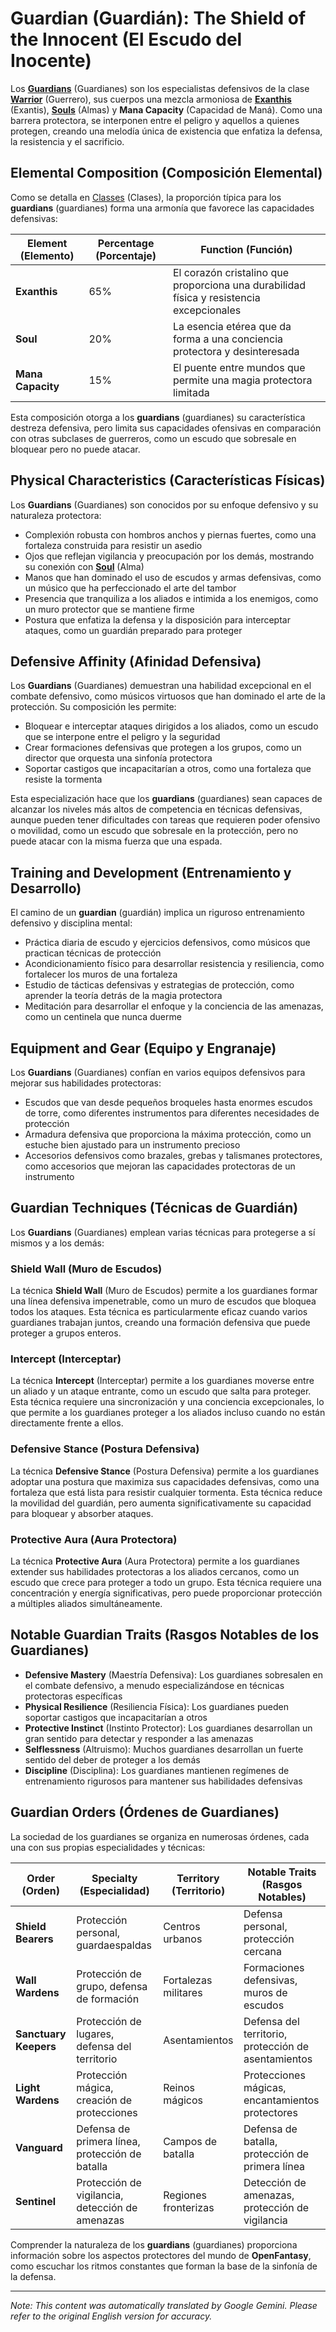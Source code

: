 # **Guardian** (Guardián): The Shield of the Innocent (El Escudo del Inocente)

Los [**Guardians**](/codex/Classes/Warrior/Guardian.md) (Guardianes) son los especialistas defensivos de la clase [**Warrior**](/codex/Classes/Warrior/Warrior.md) (Guerrero), sus cuerpos una mezcla armoniosa de [**Exanthis**](/codex/Basic/Exanthis.md) (Exantis), [**Souls**](/codex/Basic/Soul.md) (Almas) y **Mana Capacity** (Capacidad de Maná). Como una barrera protectora, se interponen entre el peligro y aquellos a quienes protegen, creando una melodía única de existencia que enfatiza la defensa, la resistencia y el sacrificio.

## Elemental Composition (Composición Elemental)

Como se detalla en [Classes](/codex/Classes/Classes.md) (Clases), la proporción típica para los **guardians** (guardianes) forma una armonía que favorece las capacidades defensivas:

| Element (Elemento) | Percentage (Porcentaje) | Function (Función) |
|---------|------------|----------|
| **Exanthis** | 65% | El corazón cristalino que proporciona una durabilidad física y resistencia excepcionales |
| **Soul** | 20% | La esencia etérea que da forma a una conciencia protectora y desinteresada |
| **Mana Capacity** | 15% | El puente entre mundos que permite una magia protectora limitada |

Esta composición otorga a los **guardians** (guardianes) su característica destreza defensiva, pero limita sus capacidades ofensivas en comparación con otras subclases de guerreros, como un escudo que sobresale en bloquear pero no puede atacar.

## Physical Characteristics (Características Físicas)

Los **Guardians** (Guardianes) son conocidos por su enfoque defensivo y su naturaleza protectora:
- Complexión robusta con hombros anchos y piernas fuertes, como una fortaleza construida para resistir un asedio
- Ojos que reflejan vigilancia y preocupación por los demás, mostrando su conexión con [**Soul**](/codex/Basic/Soul.md) (Alma)
- Manos que han dominado el uso de escudos y armas defensivas, como un músico que ha perfeccionado el arte del tambor
- Presencia que tranquiliza a los aliados e intimida a los enemigos, como un muro protector que se mantiene firme
- Postura que enfatiza la defensa y la disposición para interceptar ataques, como un guardián preparado para proteger

## Defensive Affinity (Afinidad Defensiva)

Los **Guardians** (Guardianes) demuestran una habilidad excepcional en el combate defensivo, como músicos virtuosos que han dominado el arte de la protección. Su composición les permite:
- Bloquear e interceptar ataques dirigidos a los aliados, como un escudo que se interpone entre el peligro y la seguridad
- Crear formaciones defensivas que protegen a los grupos, como un director que orquesta una sinfonía protectora
- Soportar castigos que incapacitarían a otros, como una fortaleza que resiste la tormenta

Esta especialización hace que los **guardians** (guardianes) sean capaces de alcanzar los niveles más altos de competencia en técnicas defensivas, aunque pueden tener dificultades con tareas que requieren poder ofensivo o movilidad, como un escudo que sobresale en la protección, pero no puede atacar con la misma fuerza que una espada.

## Training and Development (Entrenamiento y Desarrollo)

El camino de un **guardian** (guardián) implica un riguroso entrenamiento defensivo y disciplina mental:
- Práctica diaria de escudo y ejercicios defensivos, como músicos que practican técnicas de protección
- Acondicionamiento físico para desarrollar resistencia y resiliencia, como fortalecer los muros de una fortaleza
- Estudio de tácticas defensivas y estrategias de protección, como aprender la teoría detrás de la magia protectora
- Meditación para desarrollar el enfoque y la conciencia de las amenazas, como un centinela que nunca duerme

## Equipment and Gear (Equipo y Engranaje)

Los **Guardians** (Guardianes) confían en varios equipos defensivos para mejorar sus habilidades protectoras:
- Escudos que van desde pequeños broqueles hasta enormes escudos de torre, como diferentes instrumentos para diferentes necesidades de protección
- Armadura defensiva que proporciona la máxima protección, como un estuche bien ajustado para un instrumento precioso
- Accesorios defensivos como brazales, grebas y talismanes protectores, como accesorios que mejoran las capacidades protectoras de un instrumento

## Guardian Techniques (Técnicas de Guardián)

Los **Guardians** (Guardianes) emplean varias técnicas para protegerse a sí mismos y a los demás:

### Shield Wall (Muro de Escudos)

La técnica **Shield Wall** (Muro de Escudos) permite a los guardianes formar una línea defensiva impenetrable, como un muro de escudos que bloquea todos los ataques. Esta técnica es particularmente eficaz cuando varios guardianes trabajan juntos, creando una formación defensiva que puede proteger a grupos enteros.

### Intercept (Interceptar)

La técnica **Intercept** (Interceptar) permite a los guardianes moverse entre un aliado y un ataque entrante, como un escudo que salta para proteger. Esta técnica requiere una sincronización y una conciencia excepcionales, lo que permite a los guardianes proteger a los aliados incluso cuando no están directamente frente a ellos.

### Defensive Stance (Postura Defensiva)

La técnica **Defensive Stance** (Postura Defensiva) permite a los guardianes adoptar una postura que maximiza sus capacidades defensivas, como una fortaleza que está lista para resistir cualquier tormenta. Esta técnica reduce la movilidad del guardián, pero aumenta significativamente su capacidad para bloquear y absorber ataques.

### Protective Aura (Aura Protectora)

La técnica **Protective Aura** (Aura Protectora) permite a los guardianes extender sus habilidades protectoras a los aliados cercanos, como un escudo que crece para proteger a todo un grupo. Esta técnica requiere una concentración y energía significativas, pero puede proporcionar protección a múltiples aliados simultáneamente.

## Notable Guardian Traits (Rasgos Notables de los Guardianes)

- **Defensive Mastery** (Maestría Defensiva): Los guardianes sobresalen en el combate defensivo, a menudo especializándose en técnicas protectoras específicas
- **Physical Resilience** (Resiliencia Física): Los guardianes pueden soportar castigos que incapacitarían a otros
- **Protective Instinct** (Instinto Protector): Los guardianes desarrollan un gran sentido para detectar y responder a las amenazas
- **Selflessness** (Altruismo): Muchos guardianes desarrollan un fuerte sentido del deber de proteger a los demás
- **Discipline** (Disciplina): Los guardianes mantienen regímenes de entrenamiento rigurosos para mantener sus habilidades defensivas

## Guardian Orders (Órdenes de Guardianes)

La sociedad de los guardianes se organiza en numerosas órdenes, cada una con sus propias especialidades y técnicas:

| Order (Orden) | Specialty (Especialidad) | Territory (Territorio) | Notable Traits (Rasgos Notables) |
|---------|---------------|---------|-------------------|
| **Shield Bearers** | Protección personal, guardaespaldas | Centros urbanos | Defensa personal, protección cercana |
| **Wall Wardens** | Protección de grupo, defensa de formación | Fortalezas militares | Formaciones defensivas, muros de escudos |
| **Sanctuary Keepers** | Protección de lugares, defensa del territorio | Asentamientos | Defensa del territorio, protección de asentamientos |
| **Light Wardens** | Protección mágica, creación de protecciones | Reinos mágicos | Protecciones mágicas, encantamientos protectores |
| **Vanguard** | Defensa de primera línea, protección de batalla | Campos de batalla | Defensa de batalla, protección de primera línea |
| **Sentinel** | Protección de vigilancia, detección de amenazas | Regiones fronterizas | Detección de amenazas, protección de vigilancia |

Comprender la naturaleza de los **guardians** (guardianes) proporciona información sobre los aspectos protectores del mundo de **OpenFantasy**, como escuchar los ritmos constantes que forman la base de la sinfonía de la defensa.


---
_Note: This content was automatically translated by Google Gemini. Please refer to the original English version for accuracy._